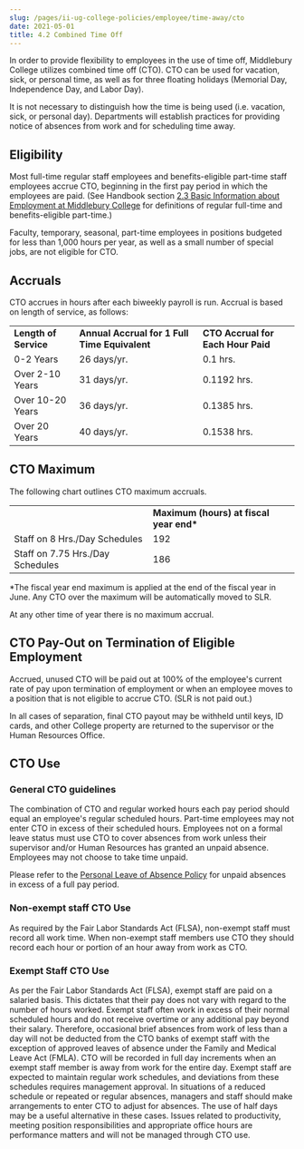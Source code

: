 ```yaml
---
slug: /pages/ii-ug-college-policies/employee/time-away/cto
date: 2021-05-01
title: 4.2 Combined Time Off
---
```

In order to provide flexibility to employees in the use of time off, Middlebury College utilizes combined time off (CTO). CTO can be used for vacation, sick, or personal time, as well as for three floating holidays (Memorial Day, Independence Day, and Labor Day).

It is not necessary to distinguish how the time is being used (i.e. vacation, sick, or personal day). Departments will establish practices for providing notice of absences from work and for scheduling time away.

## Eligibility

Most full-time regular staff employees and benefits-eligible part-time staff employees accrue CTO, beginning in the first pay period in which the employees are paid. (See Handbook section [2.3 Basic Information about Employment at Middlebury College](/pages/ii-ug-college-policies/employee) for definitions of regular full-time and benefits-eligible part-time.)

Faculty, temporary, seasonal, part-time employees in positions budgeted for less than 1,000 hours per year, as well as a small number of special jobs, are not eligible for CTO.

## Accruals

CTO accrues in hours after each biweekly payroll is run. Accrual is based on length of service, as follows:

<table><tbody><tr><td><strong>Length of Service</strong></td><td><strong>Annual Accrual for 1 Full Time Equivalent</strong></td><td><strong>CTO Accrual for Each Hour Paid</strong></td></tr><tr><td>0-2 Years</td><td>26 days/yr.</td><td>0.1 hrs.</td></tr><tr><td>Over 2-10 Years</td><td>31 days/yr.</td><td>0.1192 hrs.</td></tr><tr><td>Over 10-20 Years</td><td>36 days/yr.</td><td>0.1385 hrs.</td></tr><tr><td>Over 20 Years</td><td>40 days/yr.</td><td>0.1538 hrs.</td></tr></tbody></table>

## CTO Maximum

The following chart outlines CTO maximum accruals.

<table><tbody><tr><td>&nbsp;</td><td><strong>Maximum (hours) at fiscal year end*</strong></td></tr><tr><td>Staff on&nbsp;8 Hrs./Day&nbsp;Schedules</td><td>192</td></tr><tr><td>Staff on 7.75 Hrs./Day Schedules</td><td>186</td></tr></tbody></table>

\*The fiscal year end maximum is applied at the end of the fiscal year in June. Any CTO over the maximum will be automatically moved to SLR.

At any other time of year there is no maximum accrual.

## CTO Pay-Out on Termination of Eligible Employment

Accrued, unused CTO will be paid out at 100% of the employee's current rate of pay upon termination of employment or when an employee moves to a position that is not eligible to accrue CTO. (SLR is not paid out.)

In all cases of separation, final CTO payout may be withheld until keys, ID cards, and other College property are returned to the supervisor or the Human Resources Office.

## CTO Use

### General CTO guidelines

The combination of CTO and regular worked hours each pay period should equal an employee's regular scheduled hours. Part-time employees may not enter CTO in excess of their scheduled hours. Employees not on a formal leave status must use CTO to cover absences from work unless their supervisor and/or Human Resources has granted an unpaid absence. Employees may not choose to take time unpaid.

Please refer to the [Personal Leave of Absence Policy](/pages/ii-ug-college-policies/employee/time-away/personal-leave) for unpaid absences in excess of a full pay period.

### Non-exempt staff CTO Use

As required by the Fair Labor Standards Act (FLSA), non-exempt staff must record all work time. When non-exempt staff members use CTO they should record each hour or portion of an hour away from work as CTO.

### Exempt Staff CTO Use

As per the Fair Labor Standards Act (FLSA), exempt staff are paid on a salaried basis. This dictates that their pay does not vary with regard to the number of hours worked. Exempt staff often work in excess of their normal scheduled hours and do not receive overtime or any additional pay beyond their salary. Therefore, occasional brief absences from work of less than a day will not be deducted from the CTO banks of exempt staff with the exception of approved leaves of absence under the Family and Medical Leave Act (FMLA). CTO will be recorded in full day increments when an exempt staff member is away from work for the entire day. Exempt staff are expected to maintain regular work schedules, and deviations from these schedules requires management approval. In situations of a reduced schedule or repeated or regular absences, managers and staff should make arrangements to enter CTO to adjust for absences. The use of half days may be a useful alternative in these cases. Issues related to productivity, meeting position responsibilities and appropriate office hours are performance matters and will not be managed through CTO use.